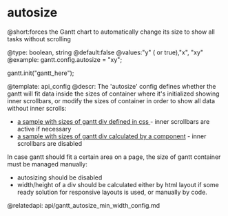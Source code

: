 autosize
=============
@short:forces the Gantt chart to automatically change its size to show all tasks without scrolling
	

@type: boolean, string
@default:false
@values:"y" ( or true),"x", "xy"
@example:
gantt.config.autosize = "xy";

gantt.init("gantt_here");

@template:	api_config
@descr:
The 'autosize' config defines whether the gantt will fit data inside the sizes of container where it's initialized showing inner scrollbars,
or modify the sizes of container in order to show all data without inner scrolls:

- [a sample with sizes of gantt div defined in css ](https://docs.dhtmlx.com/gantt/snippet/6b31c4e1) - inner scrollbars are active if necessary
- [a sample with sizes of gantt div calculated by a component](https://docs.dhtmlx.com/gantt/snippet/cb6165f4) - inner scrollbars are disabled

In case gantt should fit a certain area on a page, the size of gantt container must be managed manually:

- autosizing should be disabled 
- width/height of a div should be calculated either by html layout if some ready solution for responsive layouts is used, or manually by code.

@relatedapi: 
	api/gantt_autosize_min_width_config.md